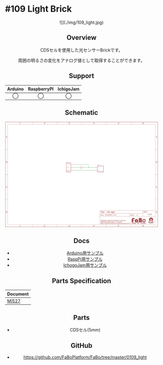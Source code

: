 # #109 Light Brick

<center>![](./img/109_light.jpg)
<!--COLORME-->

## Overview
CDSセルを使用した光センサーBrickです。

周囲の明るさの変化をアナログ値として取得することができます。

## Support
|Arduino|RaspberryPI|IchigoJam|
|:--:|:--:|:--:|
|◯|◯|◯|

## Schematic
![](./img/109_light_sch.png)

## Docs

* [Arduino用サンプル](http://docs.fabo.io/fabo/arduino/brick_analog/109_brick_analog_light.html)
* [RaspPi用サンプル](http://docs.fabo.io/fabo/rasppi/brick_analog/109_brick_analog_light.html)
* [IchogoJam用サンプル](http://docs.fabo.io/fabo/ichigojam/brick_analog/109_brick_analog_light.html)

## Parts Specification
| Document |
|:--|
| [MI527](http://akizukidenshi.com/catalog/g/gI-00110/) |

## Parts
- CDSセル(5mm)

## GitHub
- https://github.com/FaBoPlatform/FaBo/tree/master/0109_light

